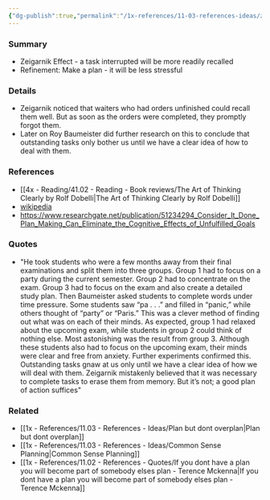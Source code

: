 ```yaml
---
{"dg-publish":true,"permalink":"/1x-references/11-03-references-ideas/zeigarnik-effect/","dgHomeLink":true,"dgPassFrontmatter":false,"dgShowBacklinks":false,"dgShowLocalGraph":false,"dgShowInlineTitle":true}
---
```



### Summary
- Zeigarnik Effect - a task interrupted will be more readily recalled 
- Refinement: Make a plan - it will be less stressful

### Details
- Zeigarnik noticed that waiters who had orders unfinished could recall them well. But as soon as the orders were completed, they promptly forgot them.
- Later on Roy Baumeister did further research on this to conclude that outstanding tasks only bother us until we have a clear idea of how to deal with them.

### References
- [[4x - Reading/41.02 - Reading - Book reviews/The Art of Thinking Clearly by Rolf Dobelli|The Art of Thinking Clearly by Rolf Dobelli]]
- [wikipedia](https://en.wikipedia.org/wiki/Zeigarnik_effect)
- https://www.researchgate.net/publication/51234294_Consider_It_Done_Plan_Making_Can_Eliminate_the_Cognitive_Effects_of_Unfulfilled_Goals

### Quotes
- "He took students who were a few months away from their final examinations and split them into three groups. Group 1 had to focus on a party during the current semester. Group 2 had to concentrate on the exam. Group 3 had to focus on the exam and also create a detailed study plan. Then Baumeister asked students to complete words under time pressure. Some students saw “pa . . .” and filled in “panic,” while others thought of “party” or “Paris.” This was a clever method of finding out what was on each of their minds. As expected, group 1 had relaxed about the upcoming exam, while students in group 2 could think of nothing else. Most astonishing was the result from group 3. Although these students also had to focus on the upcoming exam, their minds were clear and free from anxiety. Further experiments confirmed this. Outstanding tasks gnaw at us only until we have a clear idea of how we will deal with them. Zeigarnik mistakenly believed that it was necessary to complete tasks to erase them from memory. But it’s not; a good plan of action suffices"


### Related
- [[1x - References/11.03 - References - Ideas/Plan but dont overplan|Plan but dont overplan]]
- [[1x - References/11.03 - References - Ideas/Common Sense Planning|Common Sense Planning]]
- [[1x - References/11.02 - References - Quotes/If you dont have a plan you will become part of somebody elses plan - Terence Mckenna|If you dont have a plan you will become part of somebody elses plan - Terence Mckenna]]